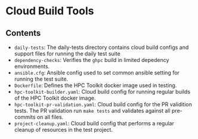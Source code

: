 # Cloud Build Tools

## Contents

* `daily-tests`: The daily-tests directory contains cloud build configs and
  support files for running the daily test suite
* `dependency-checks`: Verifies the `ghpc` build in limited depedency
  environments.
* `ansible.cfg`: Ansible config used to set common ansible setting for running
  the test suite.
* `Dockerfile`: Defines the HPC Toolkit docker image used in testing.
* `hpc-toolkit-builder.yaml`: Cloud build config for running regular builds of
  the HPC Toolkit docker image.
* `hpc-toolkit-pr-validation.yaml`: Cloud build config for the PR validition
  tests. The PR validation run `make tests` and validates against all
  pre-commits on all files.
* `project-cleanup.yaml`: Cloud build config that performs a regular cleanup of
  resources in the test project.
